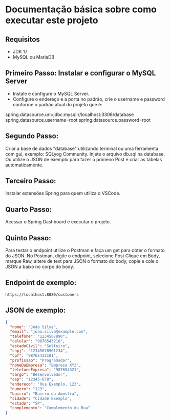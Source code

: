 # Documentação básica sobre como executar este projeto

## Requisitos
- JDK 17
- MySQL ou MariaDB

## Primeiro Passo: Instalar e configurar o MySQL Server

- Instale e configure o MySQL Server.
- Configure o endereço e a porta no padrão, crie o username e password conforme o padrão atual do projeto que é:

spring.datasource.url=jdbc:mysql://localhost:3306/database
spring.datasource.username=root
spring.datasource.password=root


## Segundo Passo:

 Criar a base de dados "database" utilizando terminal ou uma ferramenta com gui, exemplo: SQLyog Community. Injete o arquivo db.sql na database. Ou utilize o JSON de exemplo para fazer o primeiro Post e criar as tabelas automaticamente.

## Terceiro Passo:

 Instalar extensões Spring para quem utiliza o VSCode.

## Quarto Passo:

 Acessar o Spring Dashboard e executar o projeto.

## Quinto Passo: 

 Para testar o endpoint utilize o Postman e faça um get para obter o formato do JSON. No Postman, digite o endpoint, selecione Post Clique em Body, marque Raw, altere de text para JSON o formato do body, copie e cole o JSON a baixo no corpo do body.

## Endpoint de exemplo: 

`https://localhost:8080/customers`

## JSON de exemplo: 

```json
{
  "nome": "João Silva",
  "email": "joao.silva@example.com",
  "telefone": "1234567890",
  "celular": "9876543210",
  "estadoCivil": "Solteiro",
  "cnpj": "12345678901234",
  "cpf": "98765432101",
  "profissao": "Programador",
  "nomeDaEmpresa": "Empresa XYZ",
  "telefoneEmpresa": "987654321",
  "cargo": "Desenvolvedor",
  "cep": "12345-678",
  "endereco": "Rua Exemplo, 123",
  "numero": "123",
  "bairro": "Bairro da Amostra",
  "cidade": "Cidade Exemplo",
  "estado": "SP",
  "complemento": "Complemento da Rua"
}
